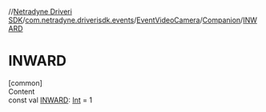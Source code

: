 //[Netradyne Driveri SDK](../../../index.md)/[com.netradyne.driverisdk.events](../../index.md)/[EventVideoCamera](../index.md)/[Companion](index.md)/[INWARD](-i-n-w-a-r-d.md)



# INWARD  
[common]  
Content  
const val [INWARD](-i-n-w-a-r-d.md): [Int](https://kotlinlang.org/api/latest/jvm/stdlib/kotlin/-int/index.html) = 1  



